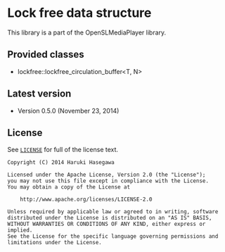 Lock free data structure
============

This library is a part of the OpenSLMediaPlayer library.

Provided classes
---

- lockfree::lockfree_circulation_buffer&lt;T, N&gt;


Latest version
---

- Version 0.5.0  (November 23, 2014)

License
---

See [`LICENSE`](LICENSE) for full of the license text.

    Copyright (C) 2014 Haruki Hasegawa

    Licensed under the Apache License, Version 2.0 (the "License");
    you may not use this file except in compliance with the License.
    You may obtain a copy of the License at

        http://www.apache.org/licenses/LICENSE-2.0

    Unless required by applicable law or agreed to in writing, software
    distributed under the License is distributed on an "AS IS" BASIS,
    WITHOUT WARRANTIES OR CONDITIONS OF ANY KIND, either express or implied.
    See the License for the specific language governing permissions and
    limitations under the License.
